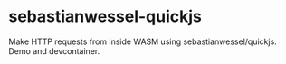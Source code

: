 # sebastianwessel-quickjs
Make HTTP requests from inside WASM using sebastianwessel/quickjs. Demo and devcontainer.
